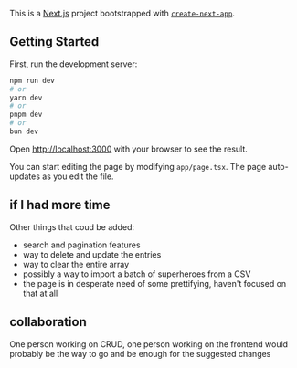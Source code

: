 This is a [Next.js](https://nextjs.org) project bootstrapped with [`create-next-app`](https://nextjs.org/docs/app/api-reference/cli/create-next-app).

## Getting Started

First, run the development server:

```bash
npm run dev
# or
yarn dev
# or
pnpm dev
# or
bun dev
```

Open [http://localhost:3000](http://localhost:3000) with your browser to see the result.

You can start editing the page by modifying `app/page.tsx`. The page auto-updates as you edit the file.

## if I had more time

Other things that coud be added:

- search and pagination features
- way to delete and update the entries
- way to clear the entire array
- possibly a way to import a batch of superheroes from a CSV
- the page is in desperate need of some prettifying, haven't focused on that at all

## collaboration

One person working on CRUD, one person working on the frontend would probably be the way to go and be enough for the suggested changes
